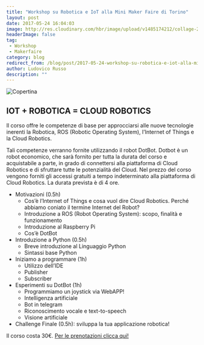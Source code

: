 ```yaml
---
title: "Workshop su Robotica e IoT alla Mini Maker Faire di Torino"
layout: post
date: 2017-05-24 16:04:03
image: http://res.cloudinary.com/hbr/image/upload/v1485174212/collage-2017-01-23_xpguwt.png
headerImage: false
tag: 
 - Workshop
 - Makerfaire
category: blog
redirect_from: /blog/post/2017-05-24-workshop-su-robotica-e-iot-alla-mini-maker-faire-di-torino
author: Ludovico Russo
description: ""
---
```


![Copertina](http://res.cloudinary.com/hbr/image/upload/v1485174212/collage-2017-01-23_xpguwt.png)
## IOT + ROBOTICA = CLOUD ROBOTICS


Il corso offre le competenze di base per approcciarsi alle nuove tecnologie inerenti la Robotica, ROS (Robotic Operating System), l’Internet of Things e la Cloud Robotics. 

Tali competenze verranno fornite utilizzando il robot DotBot. Dotbot è un robot economico, che sarà fornito per tutta la durata del corso e acquistabile a parte, in grado di connettersi alla piattaforma di Cloud Robotics e di sfruttare tutte le potenzialità del Cloud. Nel prezzo del corso vengono forniti gli accessi gratuiti a tempo indeterminato alla piattaforma di Cloud Robotics. La durata prevista è di 4 ore.

 - Motivazioni (0.5h)
   - Cos’è l’Internet of Things e cosa vuol dire Cloud Robotics. Perché abbiamo coniato il termine Internet del Robot?
   - Introduzione a ROS (Robot Operating System): scopo, finalità e funzionamento
   - Introduzione al Raspberry Pi
   - Cos’è DotBot 
 - Introduzione a Python (0.5h)
    - Breve introduzione al Linguaggio Python
    - Sintassi base Python
 - Iniziamo a programmare (1h)
    - Utilizzo dell’IDE
    - Publisher
    - Subscriber
 - Esperimenti su DotBot (1h)
    - Programmiamo un joystick via WebAPP!
    - Intelligenza artificiale 
    - Bot in telegram
    - Riconoscimento vocale e text-to-speech
    - Visione artificiale
 - Challenge Finale (0.5h): sviluppa la tua applicazione robotica!

Il corso costa 30€.
<a href="http://c6a5039c86d2.fikket.com/event/iot-robotica-cloud-robotics-workshop" type="button" class="btn btn-lg btn-info">Per le prenotazioni clicca qui!</a>
